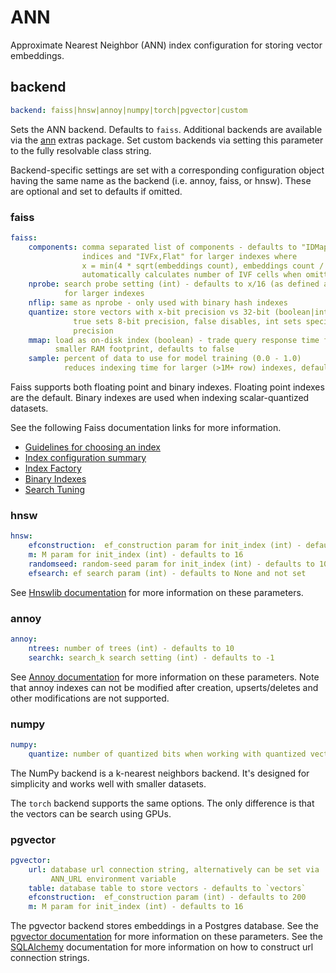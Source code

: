 # ANN

Approximate Nearest Neighbor (ANN) index configuration for storing vector embeddings.

## backend
```yaml
backend: faiss|hnsw|annoy|numpy|torch|pgvector|custom
```

Sets the ANN backend. Defaults to `faiss`. Additional backends are available via the [ann](../../../install/#ann) extras package. Set custom backends via setting this parameter to the fully resolvable class string.

Backend-specific settings are set with a corresponding configuration object having the same name as the backend (i.e. annoy, faiss, or hnsw). These are optional and set to defaults if omitted.

### faiss
```yaml
faiss:
    components: comma separated list of components - defaults to "IDMap,Flat" for small
                indices and "IVFx,Flat" for larger indexes where
                x = min(4 * sqrt(embeddings count), embeddings count / 39)
                automatically calculates number of IVF cells when omitted (supports "IVF,Flat")
    nprobe: search probe setting (int) - defaults to x/16 (as defined above)
            for larger indexes
    nflip: same as nprobe - only used with binary hash indexes
    quantize: store vectors with x-bit precision vs 32-bit (boolean|int)
              true sets 8-bit precision, false disables, int sets specified
              precision
    mmap: load as on-disk index (boolean) - trade query response time for a
          smaller RAM footprint, defaults to false
    sample: percent of data to use for model training (0.0 - 1.0)
            reduces indexing time for larger (>1M+ row) indexes, defaults to 1.0
```

Faiss supports both floating point and binary indexes. Floating point indexes are the default. Binary indexes are used when indexing scalar-quantized datasets.

See the following Faiss documentation links for more information.

- [Guidelines for choosing an index](https://github.com/facebookresearch/faiss/wiki/Guidelines-to-choose-an-index)
- [Index configuration summary](https://github.com/facebookresearch/faiss/wiki/Faiss-indexes)
- [Index Factory](https://github.com/facebookresearch/faiss/wiki/The-index-factory)
- [Binary Indexes](https://github.com/facebookresearch/faiss/wiki/Binary-indexes)
- [Search Tuning](https://github.com/facebookresearch/faiss/wiki/Faster-search)

### hnsw
```yaml
hnsw:
    efconstruction:  ef_construction param for init_index (int) - defaults to 200
    m: M param for init_index (int) - defaults to 16
    randomseed: random-seed param for init_index (int) - defaults to 100
    efsearch: ef search param (int) - defaults to None and not set
```

See [Hnswlib documentation](https://github.com/nmslib/hnswlib/blob/master/ALGO_PARAMS.md) for more information on these parameters.

### annoy
```yaml
annoy:
    ntrees: number of trees (int) - defaults to 10
    searchk: search_k search setting (int) - defaults to -1
```

See [Annoy documentation](https://github.com/spotify/annoy#full-python-api) for more information on these parameters. Note that annoy indexes can not be modified after creation, upserts/deletes and other modifications are not supported.

### numpy
```yaml
numpy:
    quantize: number of quantized bits when working with quantized vectors (int)
```

The NumPy backend is a k-nearest neighbors backend. It's designed for simplicity and works well with smaller datasets.

The `torch` backend supports the same options. The only difference is that the vectors can be search using GPUs.

### pgvector
```yaml
pgvector:
    url: database url connection string, alternatively can be set via
         ANN_URL environment variable
    table: database table to store vectors - defaults to `vectors`
    efconstruction:  ef_construction param (int) - defaults to 200
    m: M param for init_index (int) - defaults to 16
```

The pgvector backend stores embeddings in a Postgres database. See the [pgvector documentation](https://github.com/pgvector/pgvector-python?tab=readme-ov-file#sqlalchemy) for more information on these parameters. See the [SQLAlchemy](https://docs.sqlalchemy.org/en/20/core/engines.html#database-urls) documentation for more information on how to construct url connection strings.
